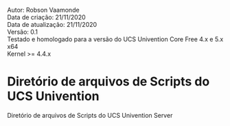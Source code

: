 Autor: Robson Vaamonde<br>
Data de criação: 21/11/2020<br>
Data de atualização: 21/11/2020<br>
Versão: 0.1<br>
Testado e homologado para a versão do UCS Univention Core Free 4.x e 5.x x64<br>
Kernel >= 4.4.x<br>

# Diretório de arquivos de Scripts do UCS Univention
Diretório de arquivos de Scripts do UCS Univention Server